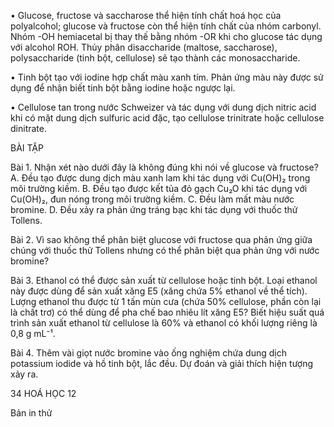 • Glucose, fructose và saccharose thể hiện tính chất hoá học của polyalcohol; glucose và fructose còn thể hiện tính chất của nhóm carbonyl. Nhóm -OH hemiacetal bị thay thế bằng nhóm -OR khi cho glucose tác dụng với alcohol ROH. Thủy phân disaccharide (maltose, saccharose), polysaccharide (tinh bột, cellulose) sẽ tạo thành các monosaccharide.

• Tinh bột tạo với iodine hợp chất màu xanh tím. Phản ứng màu này được sử dụng để nhận biết tinh bột bằng iodine hoặc ngược lại.

• Cellulose tan trong nước Schweizer và tác dụng với dung dịch nitric acid khi có mặt dung dịch sulfuric acid đặc, tạo cellulose trinitrate hoặc cellulose dinitrate.

BÀI TẬP

Bài 1. Nhận xét nào dưới đây là không đúng khi nói về glucose và fructose?
A. Đều tạo được dung dịch màu xanh lam khi tác dụng với Cu(OH)₂ trong môi trường kiềm.
B. Đều tạo được kết tủa đỏ gạch Cu₂O khi tác dụng với Cu(OH)₂, đun nóng trong môi trường kiềm.
C. Đều làm mất màu nước bromine.
D. Đều xảy ra phản ứng tráng bạc khi tác dụng với thuốc thử Tollens.

Bài 2. Vì sao không thể phân biệt glucose với fructose qua phản ứng giữa chúng với thuốc thử Tollens nhưng có thể phân biệt qua phản ứng với nước bromine?

Bài 3. Ethanol có thể được sản xuất từ cellulose hoặc tinh bột. Loại ethanol này được dùng để sản xuất xăng E5 (xăng chứa 5% ethanol về thể tích). Lượng ethanol thu được từ 1 tấn mùn cưa (chứa 50% cellulose, phần còn lại là chất trơ) có thể dùng để pha chế bao nhiêu lít xăng E5? Biết hiệu suất quá trình sản xuất ethanol từ cellulose là 60% và ethanol có khối lượng riêng là 0,8 g mL⁻¹.

Bài 4. Thêm vài giọt nước bromine vào ống nghiệm chứa dung dịch potassium iodide và hồ tinh bột, lắc đều. Dự đoán và giải thích hiện tượng xảy ra.

34 HOÁ HỌC 12

Bản in thử